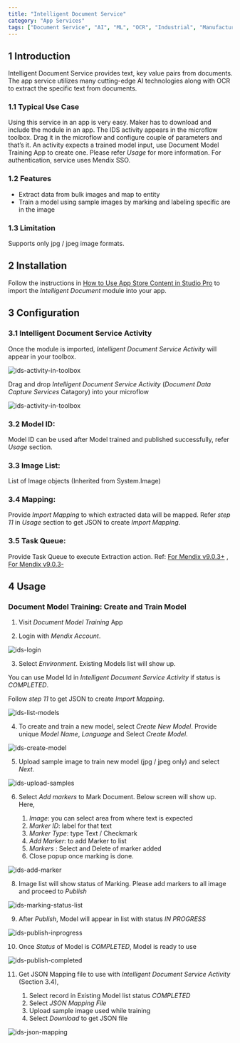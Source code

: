```yaml
---
title: "Intelligent Document Service"
category: "App Services"
tags: ["Document Service", "AI", "ML", "OCR", "Industrial", "Manufacturing"]
---
```


## 1 Introduction
Intelligent Document Service provides text, key value pairs from documents. The app service utilizes many cutting-edge AI technologies along with OCR to extract the specific text from documents.

### 1.1 Typical Use Case
Using this service in an app is very easy. Maker has to download and include the module in an app. The IDS activity appears in the microflow toolbox. Drag it in the microflow and configure couple of parameters and that’s it. An activity expects a trained model input, use Document Model Training App to create one. Please refer _Usage_ for more information. For authentication, service uses Mendix SSO.

### 1.2 Features
* Extract data from bulk images and map to entity
* Train a model using sample images by marking and labeling specific are in the image

### 1.3 Limitation
Supports only jpg / jpeg image formats.

## 2 Installation

Follow the instructions in [How to Use App Store Content in Studio Pro](../general/app-store-content) to import the _Intelligent Document_ module into your app.

## 3 Configuration

### 3.1 Intelligent Document Service Activity
Once the module is imported, _Intelligent Document Service Activity_ will appear in your toolbox.

![ids-activity-in-toolbox](attachments/intelligent-document/ids-activity-in-toolbox.png)

Drag and drop _Intelligent Document Service Activity_ (_Document Data Capture Services_ Catagory) into your microflow

![ids-activity-in-toolbox](attachments/intelligent-document/ids-activity.png)

### 3.2 Model ID: 
Model ID can be used after Model trained and published successfully, refer _Usage_ section.

### 3.3 Image List: 
List of Image objects (Inherited from System.Image)

### 3.4 Mapping: 
Provide _Import Mapping_ to which extracted data will be mapped. Refer _step 11_ in _Usage_ section to get JSON to create _Import Mapping_.

### 3.5 Task Queue: 
Provide Task Queue to execute Extraction action. Ref: [For Mendix v9.0.3+](../../refguide/task-queue) , [For Mendix v9.0.3-](../modules/process-queue)

## 4 Usage

### Document Model Training: Create and Train Model

1. Visit _Document Model Training_ App

2. Login with _Mendix Account_.

![ids-login](attachments/intelligent-document/ids-login.png)

3. Select _Environment_. Existing Models list will show up. 

You can use Model Id in _Intelligent Document Service Activity_ if status is _COMPLETED_.

Follow _step 11_ to get JSON to create _Import Mapping_.

![ids-list-models](attachments/intelligent-document/ids-list-models.png)

4. To create and train a new model, select _Create New Model_. Provide unique _Model Name_, _Language_ and Select _Create Model_.

![ids-create-model](attachments/intelligent-document/ids-create-model.png)

5. Upload sample image to train new model (jpg / jpeg only) and select _Next_.

![ids-upload-samples](attachments/intelligent-document/ids-upload-samples.png)

6. Select _Add markers_ to Mark Document. Below screen will show up. Here,

    1. _Image_: you can select area from where text is expected
    2. _Marker ID_: label for that text
    3. _Marker Type_: type Text / Checkmark
    4. _Add Marker_: to add Marker to list
    5. _Markers_ : Select and Delete of marker added
    6. Close popup once marking is done.

![ids-add-marker](attachments/intelligent-document/ids-add-marker.png)

8. Image list will show status of Marking. Please add markers to all image and proceed to _Publish_

![ids-marking-status-list](attachments/intelligent-document/ids-marking-status-list.png)

9. After _Publish_, Model will appear in list with status _IN PROGRESS_

![ids-publish-inprogress](attachments/intelligent-document/ids-publish-inprogress.png)

10. Once _Status_ of Model is _COMPLETED_, Model is ready to use

![ids-publish-completed](attachments/intelligent-document/ids-publish-completed.png)

11. Get JSON Mapping file to use with _Intelligent Document Service Activity_ (Section 3.4),

    1. Select record in Existing Model list status _COMPLETED_ 
    2. Select _JSON Mapping File_
    3. Upload sample image used while training
    4. Select _Download_ to get JSON file
    
![ids-json-mapping](attachments/intelligent-document/ids-json-mapping.png)